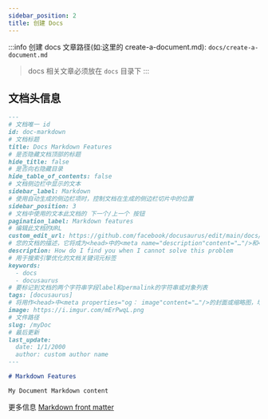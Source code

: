 ```yaml
---
sidebar_position: 2
title: 创建 Docs
---
```


:::info
创建 docs 文章路径(如:这里的 create-a-document.md): `docs/create-a-document.md`
> docs 相关文章必须放在 `docs` 目录下
:::

## 文档头信息

```md
---
# 文档唯一 id
id: doc-markdown
# 文档标题
title: Docs Markdown Features
# 是否隐藏文档顶部的标题
hide_title: false
# 是否向右隐藏目录
hide_table_of_contents: false
# 文档侧边栏中显示的文本
sidebar_label: Markdown
# 使用自动生成的侧边栏项时，控制文档在生成的侧边栏切片中的位置
sidebar_position: 3
# 文档中使用的文本此文档的 下一个/上一个 按钮
pagination_label: Markdown features
# 编辑此文档的URL
custom_edit_url: https://github.com/facebook/docusaurus/edit/main/docs/api-doc-markdown.md
# 您的文档的描述，它将成为<head>中的<meta name="description"content="…"/>和<meta properties="og： description"content="…"/>，供搜索引擎使用
description: How do I find you when I cannot solve this problem
# 用于搜索引擎优化的文档关键词元标签
keywords:
  - docs
  - docusaurus
# 要标记到文档的两个字符串字段label和permalink的字符串或对象列表
tags: [docusaurus]
# 将用作<head>中<meta properties="og： image"content="…"/>的封面或缩略图，增强社交媒体和消息传递平台上的链接预览
image: https://i.imgur.com/mErPwqL.png
# 文件路径
slug: /myDoc
# 最后更新
last_update:
  date: 1/1/2000
  author: custom author name
---

# Markdown Features

My Document Markdown content
```

更多信息 [Markdown front matter](https://docusaurus.io/docs/api/plugins/@docusaurus/plugin-content-docs#markdown-front-matter)
